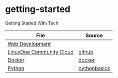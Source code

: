 # getting-started
Getting Started With Tech

File| Source|
--- | ---|
[Web Development](web-development.md)|
[LinuxOne Community Cloud](linuxone-community-cloud.md)|[github](https://github.com/linuxone-community-cloud/technical-resources/blob/master/faststart/deploy-virtual-server.md)
[Docker](docker.md)|[docker](https://docs.docker.com/get-started/)
[Python](python.md)|[pythonbasics](https://pythonbasics.org)
